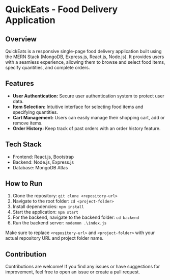 # QuickEats - Food Delivery Application

## Overview

QuickEats is a responsive single-page food delivery application built using the MERN Stack (MongoDB, Express.js, React.js, Node.js). It provides users with a seamless experience, allowing them to browse and select food items, specify quantities, and complete orders.



## Features

- **User Authentication:** Secure user authentication system to protect user data.
- **Item Selection:** Intuitive interface for selecting food items and specifying quantities.
- **Cart Management:** Users can easily manage their shopping cart, add or remove items.
- **Order History:** Keep track of past orders with an order history feature.

## Tech Stack

- Frontend: React.js, Bootstrap
- Backend: Node.js, Express.js
- Database: MongoDB Atlas

## How to Run

1. Clone the repository: `git clone <repository-url>`
2. Navigate to the root folder: `cd <project-folder>`
3. Install dependencies: `npm install`
4. Start the application: `npm start`
5. For the backend, navigate to the backend folder: `cd backend`
6. Run the backend server: `nodemon .\index.js`

Make sure to replace `<repository-url>` and `<project-folder>` with your actual repository URL and project folder name.

## Contribution

Contributions are welcome! If you find any issues or have suggestions for improvement, feel free to open an issue or create a pull request.


